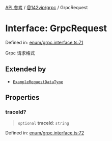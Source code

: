 [API 参考](../../../index.md) / [@142vip/grpc](../index.md) / GrpcRequest

# Interface: GrpcRequest

Defined in: [enum/grpc.interface.ts:71](https://github.com/142vip/core-x/blob/15d5bc9ef4bece78c0e60bdf074a2d245f625100/packages/grpc/src/enum/grpc.interface.ts#L71)

Grpc 请求格式

## Extended by

- [`ExampleRequestDataType`](ExampleRequestDataType.md)

## Properties

### traceId?

> `optional` **traceId**: `string`

Defined in: [enum/grpc.interface.ts:72](https://github.com/142vip/core-x/blob/15d5bc9ef4bece78c0e60bdf074a2d245f625100/packages/grpc/src/enum/grpc.interface.ts#L72)
